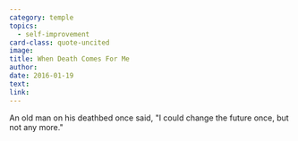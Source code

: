 ```yaml
---
category: temple
topics:
  - self-improvement
card-class: quote-uncited
image:
title: When Death Comes For Me
author:
date: 2016-01-19
text:
link:
---
```

An old man on his deathbed once said, "I could change the future once, but not any more."
